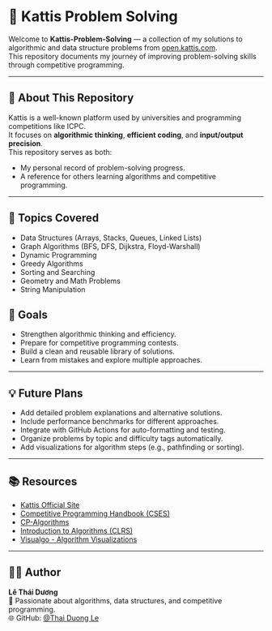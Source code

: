 # 🧩 Kattis Problem Solving

Welcome to **Kattis-Problem-Solving** — a collection of my solutions to algorithmic and data structure problems from [open.kattis.com](https://open.kattis.com/).  
This repository documents my journey of improving problem-solving skills through competitive programming.

---

## 🚀 About This Repository

Kattis is a well-known platform used by universities and programming competitions like ICPC.  
It focuses on **algorithmic thinking**, **efficient coding**, and **input/output precision**.  
This repository serves as both:
- My personal record of problem-solving progress.
- A reference for others learning algorithms and competitive programming.

---

## 🧠 Topics Covered

- Data Structures (Arrays, Stacks, Queues, Linked Lists)
- Graph Algorithms (BFS, DFS, Dijkstra, Floyd-Warshall)
- Dynamic Programming
- Greedy Algorithms
- Sorting and Searching
- Geometry and Math Problems
- String Manipulation

## 🏅 Goals

- Strengthen algorithmic thinking and efficiency.  
- Prepare for competitive programming contests.  
- Build a clean and reusable library of solutions.  
- Learn from mistakes and explore multiple approaches.  

---

## 💡 Future Plans

- Add detailed problem explanations and alternative solutions.  
- Include performance benchmarks for different approaches.  
- Integrate with GitHub Actions for auto-formatting and testing.  
- Organize problems by topic and difficulty tags automatically.  
- Add visualizations for algorithm steps (e.g., pathfinding or sorting).  

---

## 📚 Resources

- [Kattis Official Site](https://open.kattis.com/)  
- [Competitive Programming Handbook (CSES)](https://cses.fi/book/book.pdf)  
- [CP-Algorithms](https://cp-algorithms.com/)  
- [Introduction to Algorithms (CLRS)](https://mitpress.mit.edu/9780262046305/)  
- [Visualgo - Algorithm Visualizations](https://visualgo.net/en)  

---

## 🧑‍💻 Author

**Lê Thái Dương**  
💬 Passionate about algorithms, data structures, and competitive programming.  
🌐 GitHub: [@Thai Duong Le](https://github.com/ThaiDuongLe20022003)  